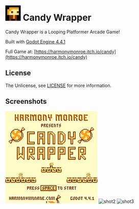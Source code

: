 # ![icon](media/image/icon/48.png) Candy Wrapper

Candy Wrapper is a Looping Platformer Arcade Game!

Built with [Godot Engine 4.4.1](https://godotengine.org)

Full Game at: [https://harmonymonroe.itch.io/candy](https://harmonymonroe.itch.io/candy)

## License
The Unlicense, see [LICENSE](LICENSE) for more information.

## Screenshots
![shot1](Image/thumb/1.png)
![shot2](Image/thumb/2.png)
![shot3](Image/thumb/3.png)

